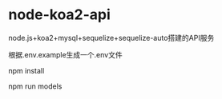 # node-koa2-api
node.js+koa2+mysql+sequelize+sequelize-auto搭建的API服务

根据.env.example生成一个.env文件

npm install

npm run models
